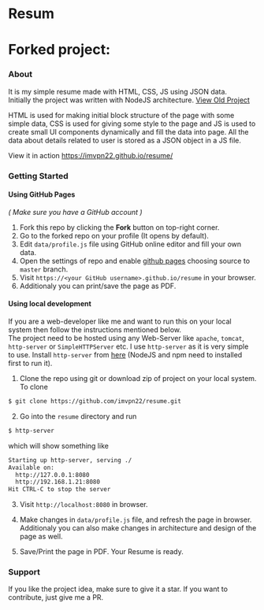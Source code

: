 # Resum 

# Forked project: 
### About
It is my simple resume made with HTML, CSS, JS using JSON data.   
Initially the project was written with NodeJS architecture. [View Old Project](https://github.com/methusael13/resume-builder)

HTML is used for making initial block structure of the page with some simple data, CSS is used for giving some style to the page and JS is used to create small UI components dynamically and fill the data into page. All the data about details related to user is stored as a JSON object in a JS file.

View it in action https://imvpn22.github.io/resume/

### Getting Started

#### Using GitHub Pages
_( Make sure you have a GitHub account )_
1. Fork this repo by clicking the **Fork** button on top-right corner.
2. Go to the forked repo on your profile (It opens by default).    
3. Edit `data/profile.js` file using GitHub online editor and fill your own data.  
4. Open the settings of repo and enable [github pages](https://pages.github.com/) choosing source to `master` branch.  
5. Visit `https://<your GitHub username>.github.io/resume` in your browser.  
6. Additionaly you can print/save the page as PDF.  

#### Using local development
If you are a web-developer like me and want to run this on your local system then follow the instructions mentioned below.  
The project need to be hosted using any Web-Server like `apache`, `tomcat`, `http-server` or `SimpleHTTPServer` etc. I use `http-server` as it is very simple to use. Install `http-server` from [here](https://www.npmjs.com/package/http-server) (NodeJS and npm need to installed first to run it).

1. Clone the repo using git or download zip of project on your local system.
To clone
```bash
$ git clone https://github.com/imvpn22/resume.git
```

2. Go into the `resume` directory and run
```bash
$ http-server
```
which will show something like

```bash
Starting up http-server, serving ./
Available on:
  http://127.0.0.1:8080
  http://192.168.1.21:8080
Hit CTRL-C to stop the server
```

3. Visit `http://localhost:8080` in browser.   

4. Make changes in `data/profile.js` file, and refresh the page in browser. Additionaly you can also make changes in architecture and design of the page  as well.

5. Save/Print the page in PDF. Your Resume is ready.


### Support
If you like the project idea, make sure to give it a star. 
If you want to contribute, just give me a PR.